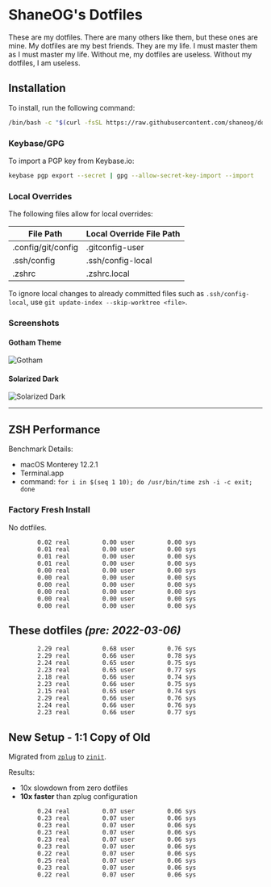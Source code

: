 # ShaneOG's Dotfiles

These are my dotfiles. There are many others like them, but these ones are mine. My dotfiles are my best friends. They are my life. I must master them as I must master my life. Without me, my dotfiles are useless. Without my dotfiles, I am useless.

## Installation

To install, run the following command:

```sh
/bin/bash -c "$(curl -fsSL https://raw.githubusercontent.com/shaneog/dotfiles/HEAD/script/bootstrap)"
```

### Keybase/GPG

To import a PGP key from Keybase.io:

```sh
keybase pgp export --secret | gpg --allow-secret-key-import --import
```

### Local Overrides

The following files allow for local overrides:

| File Path | Local Override File Path |
| ------------- | ------------- |
| .config/git/config  | .gitconfig-user |
| .ssh/config  | .ssh/config-local  |
| .zshrc  | .zshrc.local  |


To ignore local changes to already committed files such as `.ssh/config-local`, use `git update-index --skip-worktree <file>`.

### Screenshots

#### Gotham Theme
![Gotham](http://i.imgur.com/XzBeOlz.png)

#### Solarized Dark
![Solarized Dark](http://i.imgur.com/A5VCt8K.png)

---

## ZSH Performance

Benchmark Details:
- macOS Monterey 12.2.1
- Terminal.app
- command: `for i in $(seq 1 10); do /usr/bin/time zsh -i -c exit; done`

### Factory Fresh Install

No dotfiles.

```
        0.02 real         0.00 user         0.00 sys
        0.01 real         0.00 user         0.00 sys
        0.01 real         0.00 user         0.00 sys
        0.01 real         0.00 user         0.00 sys
        0.00 real         0.00 user         0.00 sys
        0.00 real         0.00 user         0.00 sys
        0.00 real         0.00 user         0.00 sys
        0.00 real         0.00 user         0.00 sys
        0.00 real         0.00 user         0.00 sys
        0.00 real         0.00 user         0.00 sys
```

## These dotfiles _(pre: 2022-03-06)_

```
        2.29 real         0.68 user         0.76 sys
        2.29 real         0.66 user         0.78 sys
        2.24 real         0.65 user         0.75 sys
        2.23 real         0.65 user         0.77 sys
        2.18 real         0.66 user         0.74 sys
        2.23 real         0.66 user         0.75 sys
        2.15 real         0.65 user         0.74 sys
        2.29 real         0.66 user         0.76 sys
        2.24 real         0.66 user         0.76 sys
        2.23 real         0.66 user         0.77 sys
```

## New Setup - 1:1 Copy of Old

Migrated from [`zplug`](https://github.com/zplug/zplug) to [`zinit`](https://github.com/zdharma-continuum/zinit).

Results:
- 10x slowdown from zero dotfiles
- **10x faster** than zplug configuration


```
        0.24 real         0.07 user         0.06 sys
        0.23 real         0.07 user         0.06 sys
        0.23 real         0.07 user         0.06 sys
        0.23 real         0.07 user         0.06 sys
        0.23 real         0.07 user         0.06 sys
        0.23 real         0.07 user         0.06 sys
        0.22 real         0.07 user         0.06 sys
        0.25 real         0.07 user         0.06 sys
        0.23 real         0.07 user         0.06 sys
        0.22 real         0.07 user         0.06 sys
```
